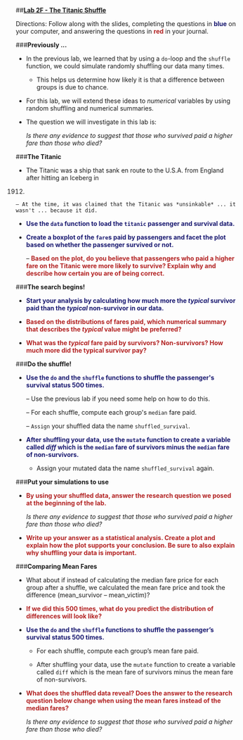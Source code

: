 ##**<u>Lab 2F - The Titanic Shuffle</u>**

Directions: Follow along with the slides, completing the questions in <span style="color:midnightblue;">**blue**</span> on your computer, and answering the questions in <span style="color:firebrick;">**red**</span> in your journal.

###**Previously ...**
* In the previous lab, we learned that by using a ```do```-loop and the ```shuffle``` function, we could
simulate randomly shuffling our data many times.

    - This helps us determine how likely it is that a difference between groups is due to chance.

* For this lab, we will extend these ideas to *numerical* variables by using random shuffling and
numerical summaries.

* The question we will investigate in this lab is:

    *Is there any evidence to suggest that those who survived paid a higher fare than those who died?*

###**The Titanic**
* The Titanic was a ship that sank en route to the U.S.A. from England after hitting an Iceberg in
1912.

    – At the time, it was claimed that the Titanic was *unsinkable* ... it wasn't ... because it did.

* <span style="color:midnightblue;">**Use the ```data``` function to load the ```titanic``` passenger and survival data.**</span>

* <span style="color:midnightblue;">**Create a boxplot of the ```fare```s paid by passengers and facet the plot based on whether the
passenger survived or not.**</span>

    – <span style="color:firebrick;">**Based on the plot, do you believe that passengers who paid a higher fare on the Titanic were more likely to survive? Explain why and describe how certain you are of being correct.**</span>

###**The search begins!**
* <span style="color:midnightblue;">**Start your analysis by calculating how much more the *typical* survivor paid than the *typical* non-survivor
in our data.**</span>

* <span style="color:firebrick;">**Based on the distributions of fares paid, which numerical summary that describes the *typical* value might be preferred?**</span>

* <span style="color:firebrick;">**What was the *typical* fare paid by survivors? Non-survivors? How much more did the typical survivor pay?**</span>

###**Do the shuffle!**
* <span style="color:midnightblue;">**Use the ```do``` and the ```shuffle``` functions to shuffle the passenger's survival status 500 times.**</span>

    – Use the previous lab if you need some help on how to do this.

    – For each shuffle, compute each group's ```median``` fare paid.

    – ```Assign``` your shuffled data the name ```shuffled_survival```.

* <span style="color:midnightblue;">**After shuffling your data, use the ```mutate``` function to create a variable called *diff* which is the ```median``` fare of survivors minus the ```median``` fare of non-survivors.**</span>
    - Assign your mutated data the name ```shuffled_survival``` again.

###**Put your simulations to use**
* <span style="color:firebrick;">**By using your shuffled data, answer the research question we posed at the beginning of the lab.**</span>

    *Is there any evidence to suggest that those who survived paid a higher fare than those who died?*

* <span style="color:firebrick;">**Write up your answer as a statistical analysis. Create a plot and explain how the plot supports your conclusion. Be sure to also explain why shuffling your data is important.**</span>

###**Comparing Mean Fares**
* What about if instead of calculating the median fare price for each group after a shuffle, we calculated the mean fare price and took the difference (mean_survivor – mean_victim)?

* <span style="color:firebrick;">**If we did this 500 times, what do you predict the distribution of differences will look like?**</span>

* <span style="color:midnightblue;">**Use the ```do``` and the ```shuffle``` functions to shuffle the passenger’s survival status 500 times.**</span>

    - For each shuffle, compute each group’s mean fare paid.

    - After shuffling your data, use the ```mutate``` function to create a variable called ```diff``` which is the mean fare of survivors minus the mean fare of non-survivors.

* <span style="color:firebrick;">**What does the shuffled data reveal? Does the answer to the research question below change when using the mean fares instead of the median fares?**</span>

    *Is there any evidence to suggest that those who survived paid a higher fare than those who died?*

